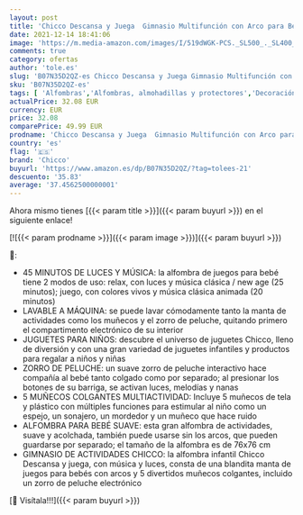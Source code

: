 ```yaml
---
layout: post
title: 'Chicco Descansa y Juega  Gimnasio Multifunción con Arco para Bebés  Manta de Actividades  5 Muñecos Colgantes Extraíbles  Zorro de Peluche  Música Relajante y Luces Suaves – Juguetes Bebé 0+ Meses'
date: 2021-12-14 18:41:06
image: 'https://m.media-amazon.com/images/I/519dWGK-PCS._SL500_._SL400_.jpg'
comments: true
category: ofertas
author: 'tole.es'
slug: 'B07N35D2QZ-es Chicco Descansa y Juega Gimnasio Multifunción con Arco...'
sku: 'B07N35D2QZ-es'
tags: [ 'Alfombras','Alfombras, almohadillas y protectores','Decoración del hogar','Hogar y cocina','bebé','bebés','chicco', ]
actualPrice: 32.08 EUR
currency: EUR
price: 32.08
comparePrice: 49.99 EUR
prodname: 'Chicco Descansa y Juega  Gimnasio Multifunción con Arco para Bebés  Manta de Actividades  5 Muñecos Colgantes Extraíbles  Zorro de Peluche  Música Relajante y Luces Suaves – Juguetes Bebé 0+ Meses'
country: 'es'
flag: '🇪🇸'
brand: 'Chicco'
buyurl: 'https://www.amazon.es/dp/B07N35D2QZ/?tag=tolees-21'
descuento: '35.83'
average: '37.4562500000001'
---
```


Ahora mismo tienes [{{< param title >}}]({{< param buyurl >}}) en el siguiente enlace!

[![{{< param prodname >}}]({{< param image >}})]({{< param buyurl >}})

🔎:

- 45 MINUTOS DE LUCES Y MÚSICA: la alfombra de juegos para bebé tiene 2 modos de uso: relax, con luces y música clásica / new age (25 minutos); juego, con colores vivos y música clásica animada (20 minutos)
- LAVABLE A MÁQUINA: se puede lavar cómodamente tanto la manta de actividades como los muñecos y el zorro de peluche, quitando primero el compartimento electrónico de su interior
- JUGUETES PARA NIÑOS: descubre el universo de juguetes Chicco, lleno de diversión y con una gran variedad de juguetes infantiles y productos para regalar a niños y niñas
- ZORRO DE PELUCHE: un suave zorro de peluche interactivo hace compañía al bebé tanto colgado como por separado; al presionar los botones de su barriga, se activan luces, melodías y nanas
- 5 MUÑECOS COLGANTES MULTIACTIVIDAD: Incluye 5 muñecos de tela y plástico con múltiples funciones para estimular al niño como un espejo, un sonajero, un mordedor y un muñeco que hace ruido
- ALFOMBRA PARA BEBÉ SUAVE: esta gran alfombra de actividades, suave y acolchada, también puede usarse sin los arcos, que pueden guardarse por separado; el tamaño de la alfombra es de 76x76 cm
- GIMNASIO DE ACTIVIDADES CHICCO: la alfombra infantil Chicco Descansa y juega, con música y luces, consta de una blandita manta de juegos para bebés con arcos y 5 divertidos muñecos colgantes, incluido un zorro de peluche electrónico

[🛒 Visítala!!!]({{< param buyurl >}})
